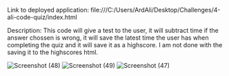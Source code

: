 Link to deployed application: file:///C:/Users/ArdAli/Desktop/Challenges/4-ali-code-quiz/index.html

Description: This code will give a test to the user, it will subtract time if the answer chossen is wrong, it will save the latest time the user has when completing the quiz and it will save it as a highscore. I am not done with the saving it to the highscores html.


![Screenshot (48)](https://user-images.githubusercontent.com/111723837/189001083-4dc8c055-dcd0-4926-8a73-1b1560e40c5a.png)
![Screenshot (49)](https://user-images.githubusercontent.com/111723837/189001084-11d63008-6cae-4037-ba81-6079ec07bd09.png)
![Screenshot (47)](https://user-images.githubusercontent.com/111723837/189001085-778935a7-5f45-413c-abcd-c88d5022916a.png)
